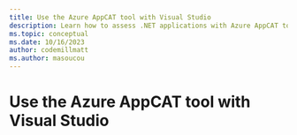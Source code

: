 ```yaml
---
title: Use the Azure AppCAT tool with Visual Studio
description: Learn how to assess .NET applications with Azure AppCAT to evaluate their readiness to migrate to Azure with Visual Studio.
ms.topic: conceptual
ms.date: 10/16/2023
author: codemillmatt
ms.author: masoucou
---
```


# Use the Azure AppCAT tool with Visual Studio

